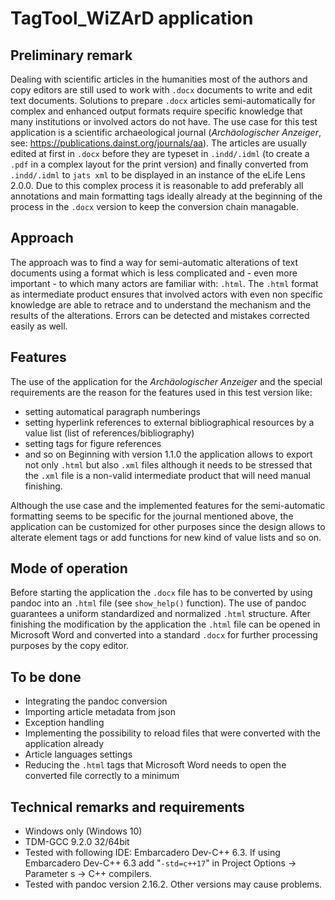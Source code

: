 # TagTool_WiZArD application

## Preliminary remark

Dealing with scientific articles in the humanities most of the authors and copy editors are still used to work with `.docx` documents to write and edit text documents.
Solutions to prepare `.docx` articles semi-automatically for complex and enhanced output formats require specific knowledge that many institutions or involved actors do not have.
The use case for this test application is a scientific archaeological journal (_Archäologischer Anzeiger_, see: https://publications.dainst.org/journals/aa).
The articles are usually edited at first in `.docx` before they are typeset in `.indd/.idml` (to create a `.pdf` in a complex layout for the print version) and finally converted from `.indd/.idml` to `jats xml` to be displayed in an instance of the eLife Lens 2.0.0.
Due to this complex process it is reasonable to add preferably all annotations and main formatting tags ideally already at the beginning of the process in the `.docx` version to keep the conversion chain managable.

## Approach

The approach was to find a way for semi-automatic alterations of text documents using a format which is less complicated and - even more important - to which many actors are familiar with: `.html`.
The `.html` format as intermediate product ensures that involved actors with even non specific knowledge are able to retrace and to understand the mechanism and the results of the alterations. Errors can be detected and mistakes corrected easily as well.

## Features

The use of the application for the _Archäologischer Anzeiger_ and the special requirements are the reason for the features used in this test version like:

- setting automatical paragraph numberings
- setting hyperlink references to external bibliographical resources by a value list (list of references/bibliography)
- setting tags for figure references
- and so on
Beginning with version 1.1.0 the application allows to export not only `.html` but also `.xml` files although it needs to be stressed that the `.xml` file is a non-valid intermediate product that will need manual finishing.  

Although the use case and the implemented features for the semi-automatic formatting seems to be specific for the journal mentioned above, the application can be customized for other purposes since the design allows to alterate element tags or add functions for new kind of value lists and so on.

## Mode of operation

Before starting the application the `.docx` file has to be converted by using pandoc into an `.html` file (see `show_help()` function). The use of pandoc guarantees a uniform standardized and normalized `.html` structure. After finishing the modification by the application the `.html` file can be opened in Microsoft Word and converted into a standard `.docx` for further processing purposes by the copy editor.

## To be done

- Integrating the pandoc conversion
- Importing article metadata from json
- Exception handling
- Implementing the possibility to reload files that were converted with the application already
- Article languages settings
- Reducing the `.html` tags that Microsoft Word needs to open the converted file correctly to a minimum

## Technical remarks and requirements

- Windows only (Windows 10)
- TDM-GCC 9.2.0 32/64bit
- Tested with following IDE: Embarcadero Dev-C++ 6.3. If using Embarcadero Dev-C++ 6.3 add "`-std=c++17`" in Project Options -> Parameter s -> C++ compilers.
- Tested with pandoc version 2.16.2. Other versions may cause problems.
